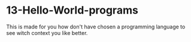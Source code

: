 # 13-Hello-World-programs
This is made for you how don't have chosen a programming  language to see witch context you like better.
